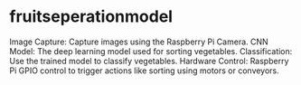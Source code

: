 # fruitseperationmodel
Image Capture: Capture images using the Raspberry Pi Camera.
CNN Model: The deep learning model used for sorting vegetables.
Classification: Use the trained model to classify vegetables.
Hardware Control: Raspberry Pi GPIO control to trigger actions like sorting using motors or conveyors.
